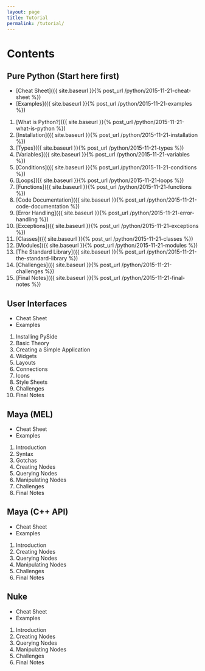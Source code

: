 ```yaml
---
layout: page
title: Tutorial
permalink: /tutorial/
---
```


Contents
========


Pure Python (Start here first)
------------------------------
- [Cheat Sheet]({{ site.baseurl }}{% post_url /python/2015-11-21-cheat-sheet %})
- [Examples]({{ site.baseurl }}{% post_url /python/2015-11-21-examples %})


1. [What is Python?]({{ site.baseurl }}{% post_url /python/2015-11-21-what-is-python %})
2. [Installation]({{ site.baseurl }}{% post_url /python/2015-11-21-installation %})
3. [Types]({{ site.baseurl }}{% post_url /python/2015-11-21-types %})
4. [Variables]({{ site.baseurl }}{% post_url /python/2015-11-21-variables %})
5. [Conditions]({{ site.baseurl }}{% post_url /python/2015-11-21-conditions %})
6. [Loops]({{ site.baseurl }}{% post_url /python/2015-11-21-loops %})
7. [Functions]({{ site.baseurl }}{% post_url /python/2015-11-21-functions %})
8. [Code Documentation]({{ site.baseurl }}{% post_url /python/2015-11-21-code-documentation %})
9. [Error Handling]({{ site.baseurl }}{% post_url /python/2015-11-21-error-handling %})
10. [Exceptions]({{ site.baseurl }}{% post_url /python/2015-11-21-exceptions %})
11. [Classes]({{ site.baseurl }}{% post_url /python/2015-11-21-classes %})
12. [Modules]({{ site.baseurl }}{% post_url /python/2015-11-21-modules %})
13. [The Standard Library]({{ site.baseurl }}{% post_url /python/2015-11-21-the-standard-library %})
14. [Challenges]({{ site.baseurl }}{% post_url /python/2015-11-21-challenges %})
15. [Final Notes]({{ site.baseurl }}{% post_url /python/2015-11-21-final-notes %})

User Interfaces
---------------
- Cheat Sheet
- Examples


1. Installing PySide
2. Basic Theory
3. Creating a Simple Application
4. Widgets
5. Layouts
6. Connections
7. Icons
8. Style Sheets
9. Challenges
10. Final Notes

Maya (MEL)
----------
- Cheat Sheet
- Examples


1. Introduction
2. Syntax
3. Gotchas
4. Creating Nodes
5. Querying Nodes
6. Manipulating Nodes
7. Challenges
8. Final Notes

Maya (C++ API)
--------------
- Cheat Sheet
- Examples


1. Introduction
2. Creating Nodes
3. Querying Nodes
4. Manipulating Nodes
5. Challenges
6. Final Notes

Nuke
----
- Cheat Sheet
- Examples


1. Introduction
2. Creating Nodes
3. Querying Nodes
4. Manipulating Nodes
5. Challenges
6. Final Notes
